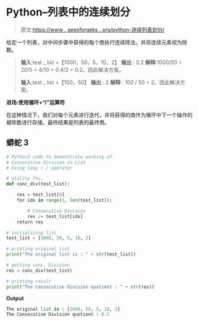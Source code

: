 # Python–列表中的连续划分

> 原文:[https://www . geesforgeks . org/python-连续列表划分/](https://www.geeksforgeeks.org/python-consecutive-division-in-list/)

给定一个列表，对中间步骤中获得的每个商执行连续除法，并将连续元素视为除数。

> **输入**:test _ list =【1000，50，5，10，2】
> **输出** : 0.2
> **解释**:1000/50 = 20/5 = 4/10 = 0.4/2 = 0.2。因此解决方案。
> 
> **输入**:test _ list =【100，50】
> **输出** : 2
> **解释** : 100 / 50 = 2。因此解决方案。

**进场:使用循环+“/”运算符**

在这种情况下，我们对每个元素进行迭代，并将获得的商作为循环中下一个操作的被除数进行存储。最终结果是列表的最终商。

## 蟒蛇 3

```py
# Python3 code to demonstrate working of
# Consecutive Division in List
# Using loop + / operator

# utility fnc.
def conc_div(test_list):

    res = test_list[0]
    for idx in range(1, len(test_list)):

        # Consecutive Division
        res /= test_list[idx]
    return res

# initializing list
test_list = [1000, 50, 5, 10, 2]

# printing original list
print("The original list is : " + str(test_list))

# getting conc. Division
res = conc_div(test_list)

# printing result 
print("The Consecutive Division quotient : " + str(res))
```

**Output**

```py
The original list is : [1000, 50, 5, 10, 2]
The Consecutive Division quotient : 0.2

```
